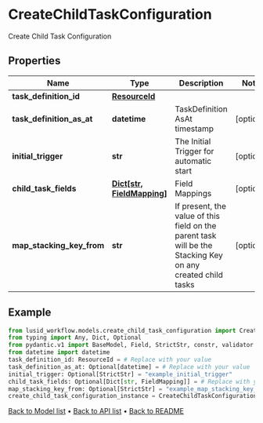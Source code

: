 # CreateChildTaskConfiguration

Create Child Task Configuration
## Properties
Name | Type | Description | Notes
------------ | ------------- | ------------- | -------------
**task_definition_id** | [**ResourceId**](ResourceId.md) |  | 
**task_definition_as_at** | **datetime** | TaskDefinition AsAt timestamp | [optional] 
**initial_trigger** | **str** | The Initial Trigger for automatic start | [optional] 
**child_task_fields** | [**Dict[str, FieldMapping]**](FieldMapping.md) | Field Mappings | [optional] 
**map_stacking_key_from** | **str** | If present, the value of this field on the parent task will be the Stacking Key on any created child tasks | [optional] 
## Example

```python
from lusid_workflow.models.create_child_task_configuration import CreateChildTaskConfiguration
from typing import Any, Dict, Optional
from pydantic.v1 import BaseModel, Field, StrictStr, constr, validator
from datetime import datetime
task_definition_id: ResourceId = # Replace with your value
task_definition_as_at: Optional[datetime] = # Replace with your value
initial_trigger: Optional[StrictStr] = "example_initial_trigger"
child_task_fields: Optional[Dict[str, FieldMapping]] = # Replace with your value
map_stacking_key_from: Optional[StrictStr] = "example_map_stacking_key_from"
create_child_task_configuration_instance = CreateChildTaskConfiguration(task_definition_id=task_definition_id, task_definition_as_at=task_definition_as_at, initial_trigger=initial_trigger, child_task_fields=child_task_fields, map_stacking_key_from=map_stacking_key_from)

```

[Back to Model list](../README.md#documentation-for-models) &#8226; [Back to API list](../README.md#documentation-for-api-endpoints) &#8226; [Back to README](../README.md)

